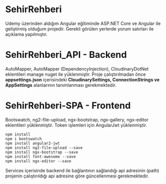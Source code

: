# SehirRehberi
 Udemy üzerinden aldığım Angular eğitiminde ASP.NET Core ve Angular ile geliştirmiş olduğum projedir. Gerekli görülen yerlerde yorum satırları ile açıklama yapılmıştır.

# SehirRehberi_API - Backend

AutoMapper, AutoMapper (DependencyInjection), CloudinaryDotNet eklentileri manage nuget ile yüklenmiştir.
Proje çalıştırılmadan önce **appsettings.json** içerisindeki **CloudinarySettings, ConnectionStrings ve AppSettings** alanlarının tanımlanması gerekmektedir.

# SehirRehberi-SPA - Frontend

Bootswatch, ng2-file-upload, ngx-bootstrap, ngx-gallery, ngx-editor eklentileri yüklenmiştir. Token işlemleri için AngularJwt yüklenmiştir.

```
npm install
npm i bootswatch
npm install angular2-jwt
npm install ng2-file-upload --save
npm install ngx-bootstrap --save
npm install font-awesome --save
npm install ngx-editor --save
```
Services içerisinde backend ile bağlantının sağlandığı api adresinin (path) projenin çalıştırıldığı api adresine göre güncellenmesi gerekmektedir.
